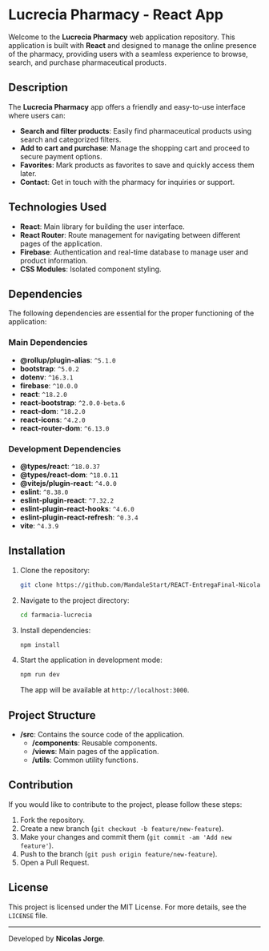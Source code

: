 # Lucrecia Pharmacy - React App

Welcome to the **Lucrecia Pharmacy** web application repository. 
This application is built with **React** and designed to manage the online presence of the pharmacy, providing users with a seamless experience to browse, search, and purchase pharmaceutical products.

## Description

The **Lucrecia Pharmacy** app offers a friendly and easy-to-use interface where users can:

- **Search and filter products**: Easily find pharmaceutical products using search and categorized filters.
- **Add to cart and purchase**: Manage the shopping cart and proceed to secure payment options.
- **Favorites**: Mark products as favorites to save and quickly access them later.
- **Contact**: Get in touch with the pharmacy for inquiries or support.

## Technologies Used

- **React**: Main library for building the user interface.
- **React Router**: Route management for navigating between different pages of the application.
- **Firebase**: Authentication and real-time database to manage user and product information.
- **CSS Modules**: Isolated component styling.

## Dependencies

The following dependencies are essential for the proper functioning of the application:

### Main Dependencies

- **@rollup/plugin-alias**: `^5.1.0`
- **bootstrap**: `^5.0.2`
- **dotenv**: `^16.3.1`
- **firebase**: `^10.0.0`
- **react**: `^18.2.0`
- **react-bootstrap**: `^2.0.0-beta.6`
- **react-dom**: `^18.2.0`
- **react-icons**: `^4.2.0`
- **react-router-dom**: `^6.13.0`

### Development Dependencies

- **@types/react**: `^18.0.37`
- **@types/react-dom**: `^18.0.11`
- **@vitejs/plugin-react**: `^4.0.0`
- **eslint**: `^8.38.0`
- **eslint-plugin-react**: `^7.32.2`
- **eslint-plugin-react-hooks**: `^4.6.0`
- **eslint-plugin-react-refresh**: `^0.3.4`
- **vite**: `^4.3.9`

## Installation

1. Clone the repository:
    ```bash
    git clone https://github.com/MandaleStart/REACT-EntregaFinal-NicolasJorge
    ```
2. Navigate to the project directory:
    ```bash
    cd farmacia-lucrecia
    ```
3. Install dependencies:
    ```bash
    npm install
    ```
4. Start the application in development mode:
    ```bash
    npm run dev
    ```
    The app will be available at `http://localhost:3000`.

## Project Structure

- **/src**: Contains the source code of the application.
  - **/components**: Reusable components.
  - **/views**: Main pages of the application.
  - **/utils**: Common utility functions.

## Contribution

If you would like to contribute to the project, please follow these steps:

1. Fork the repository.
2. Create a new branch (`git checkout -b feature/new-feature`).
3. Make your changes and commit them (`git commit -am 'Add new feature'`).
4. Push to the branch (`git push origin feature/new-feature`).
5. Open a Pull Request.

## License

This project is licensed under the MIT License. For more details, see the `LICENSE` file.

---

Developed by **Nicolas Jorge**.
